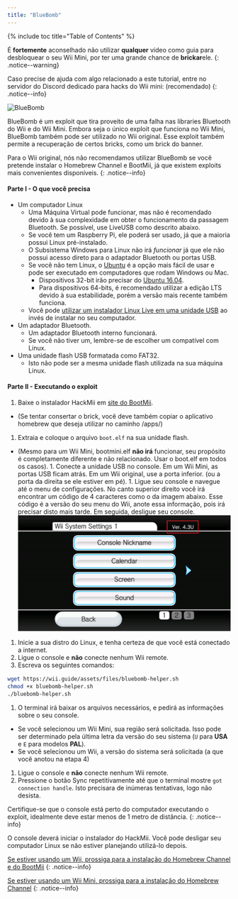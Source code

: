```yaml
---
title: "BlueBomb"
---
```


{% include toc title="Table of Contents" %}

É **fortemente** aconselhado não utilizar **qualquer** vídeo como guia para desbloquear o seu Wii Mini, por ter uma grande chance de **brickar**ele.
{: .notice--warning}

Caso precise de ajuda com algo relacionado a este tutorial, entre no servidor do Discord dedicado para hacks do Wii mini:[](https://discord.gg/6ryxnkS) (recomendado)
{: .notice--info}

![BlueBomb](/images/bluebomb.png)

BlueBomb é um exploit que tira proveito de uma falha nas libraries Bluetooth do Wii e do Wii Mini. Embora seja o único exploit que funciona no Wii Mini, BlueBomb também pode ser utilizado no Wii original. Esse exploit também permite a recuperação de certos bricks, como um brick do banner.

Para o Wii original, nós não recomendamos utilizar BlueBomb se você pretende instalar o Homebrew Channel e BootMii, já que existem exploits mais convenientes disponíveis.
{: .notice--info}

#### Parte I - O que você precisa
- Um computador Linux
  - Uma Máquina Virtual pode funcionar, mas não é recomendado devido à sua complexidade em obter o funcionamento da passagem Bluetooth. Se possível, use LiveUSB como descrito abaixo.
  - Se você tem um Raspberry Pi, ele poderá ser usado, já que a maioria possui Linux pré-instalado.
  - O Subsistema Windows para Linux não irá *funcionar* já que ele não possui acesso direto para o adaptador Bluetooth ou portas USB.
  - Se você não tem Linux, o [Ubuntu](https://ubuntu.com/download/desktop) é a opção mais fácil de usar e pode ser executado em computadores que rodam Windows ou Mac.
    - Dispositivos 32-bit irão precisar do [Ubuntu 16.04](http://releases.ubuntu.com/16.04/).
    - Para dispositivos 64-bits, é recomendado utilizar a edição LTS devido à sua estabilidade, porém a versão mais recente também funciona.
  - Você pode [utilizar um instalador Linux Live em uma unidade USB](https://ubuntu.com/tutorials/tutorial-create-a-usb-stick-on-windows#1-overview) ao invés de instalar no seu computador.
- Um adaptador Bluetooth.
  - Um adaptador Bluetooth interno funcionará.
  - Se você não tiver um, lembre-se de escolher um compatível com Linux.
- Uma unidade flash USB formatada como FAT32.
  - Isto não pode ser a mesma unidade flash utilizada na sua máquina Linux.

#### Parte II - Executando o exploit
1. Baixe o instalador HackMii em [ site do BootMii](https://bootmii.org/download/).
- (Se tentar consertar o brick, você deve também copiar o aplicativo homebrew que deseja utilizar no caminho /apps/)
1. Extraia e coloque o arquivo `boot.elf` na sua unidade flash.
- (Mesmo para um Wii Mini, bootmini.elf **não irá** funcionar, seu propósito é completamente diferente e não relacionado. Usar o boot.elf em todos os casos). 1. Conecte a unidade USB no console. Em um Wii Mini, as portas USB ficam atrás. Em um Wii original, use a porta inferior. (ou a porta da direita se ele estiver em pé). 1. Ligue seu console e navegue até o menu de configurações. No canto superior direito você irá encontrar um código de 4 caracteres como o da imagem abaixo. Esse código é a versão do seu menu do Wii, anote essa informação, pois irá precisar disto mais tarde. Em seguida, desligue seu console. ![SystemMenuVersion](/images/Wii/SystemMenuVersion.png)
1. Inicie a sua distro do Linux, e tenha certeza de que você está conectado a internet.
1. Ligue o console e **não** conecte nenhum Wii remote.
1. Escreva os seguintes comandos:
```bash
wget https://wii.guide/assets/files/bluebomb-helper.sh
chmod +x bluebomb-helper.sh
./bluebomb-helper.sh
```
1. O terminal irá baixar os arquivos necessários, e pedirá as informações sobre o seu console.
  - Se você selecionou um Wii Mini, sua região será solicitada. Isso pode ser determinado pela última letra da versão do seu sistema (`U` para **USA** e `E` para modelos **PAL**).
  - Se você selecionou um Wii, a versão do sistema será solicitada (a que você anotou na etapa 4)
1. Ligue o console e **não** conecte nenhum Wii remote.
1. Pressione o botão Sync repetitivamente até que o terminal mostre `got connection handle`. Isto precisara de inúmeras tentativas, logo não desista.

Certifique-se que o console está perto do computador executando o exploit, idealmente deve estar menos de 1 metro de distância.
{: .notice--info}

O console deverá iniciar o instalador do HackMii. Você pode desligar seu computador Linux se não estiver planejando utilizá-lo depois.

[Se estiver usando um Wii, prossiga para a instalação do Homebrew Channel e do BootMii](hbc)
{: .notice--info}

[Se estiver usando um Wii Mini, prossiga para a instalação do Homebrew Channel](hbc-mini)
{: .notice--info}
